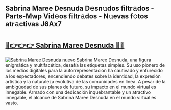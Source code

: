 ## Sabrina Maree Desnuda D𝚎sn𝚞dos filtr𝚊dos - Parts-Mwp Vid𝚎os filtr𝚊dos - N𝚞evas f𝚘tos atr𝚊ctivas J6Ax7

# <h2><a href="http://mbc7o1.tromn.icu/?c=Sabrina+Maree+Desnuda">🔗👉👉👉 Sabrina Maree Desnuda 🔗🔗</a></h2>

[![Sabrina Maree Desnuda nuevo](https://i.imgur.com/pEAQMta.gif)](http://mbc7o1.tromn.icu/?c=Sabrina+Maree+Desnuda)
Sabrina Maree Desnuda, una figura enigmática y multifacética, desafía las etiquetas simples. Su uso pionero de los medios digitales para la autorrepresentación ha cautivado y enfurecido a los espectadores, encendiendo debates sobre la identidad, la expresión artística y la naturaleza evolutiva de las comunidades en línea. A pesar de la ambigüedad de sus planes de futuro, su impacto en el mundo virtual es innegable. Armado con una dedicación inquebrantable y un atractivo innegable, el alcance de Sabrina Maree Desnuda en el mundo virtual es vasto.
